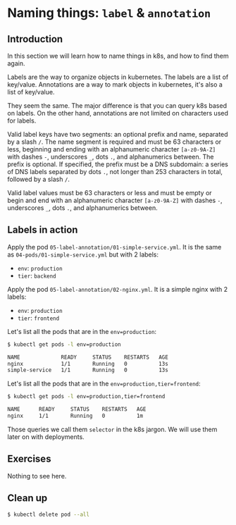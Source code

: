 # Naming things: `label` & `annotation`

## Introduction

In this section we will learn how to name things in k8s, and how to find them again.

Labels are the way to organize objects in kubernetes. The labels are a list of key/value.
Annotations are a way to mark objects in kubernetes, it's also a list of key/value.

They seem the same. The major difference is that you can query k8s based on labels.
On the other hand, annotations are not limited on characters used for labels.

Valid label keys have two segments: an optional prefix and name, separated by a slash `/`. The name segment is required and must be 63 characters or less, beginning and ending with an alphanumeric character `[a-z0-9A-Z]` with dashes `-`, underscores `_`, dots `.`, and alphanumerics between. The prefix is optional. If specified, the prefix must be a DNS subdomain: a series of DNS labels separated by dots `.`, not longer than 253 characters in total, followed by a slash `/`.

Valid label values must be 63 characters or less and must be empty or begin and end with an alphanumeric character `[a-z0-9A-Z]` with dashes `-`, underscores `_`, dots `.`, and alphanumerics between.

## Labels in action

Apply the pod `05-label-annotation/01-simple-service.yml`. It is the same as `04-pods/01-simple-service.yml` but with 2 labels:

* `env`: `production`
* `tier`: `backend`

Apply the pod `05-label-annotation/02-nginx.yml`. It is a simple nginx with 2 labels:

* `env`: `production`
* `tier`: `frontend`

Let's list all the pods that are in the `env=production`:

```bash
$ kubectl get pods -l env=production

NAME             READY     STATUS    RESTARTS   AGE
nginx            1/1       Running   0          13s
simple-service   1/1       Running   0          13s
```

Let's list all the pods that are in the `env=production,tier=frontend`:

```bash
$ kubectl get pods -l env=production,tier=frontend

NAME      READY     STATUS    RESTARTS   AGE
nginx     1/1       Running   0          1m
```

Those queries we call them `selector` in the k8s jargon. We will use them later on with deployments.

## Exercises

Nothing to see here.

## Clean up

```bash
$ kubectl delete pod --all
```